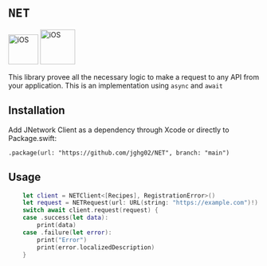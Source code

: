 # ``NET``

<img width="60" alt="iOS" src="https://img.shields.io/badge/iOS-000000?style=for-the-badge&logo=ios&logoColor=white"> <img width="70" alt="iOS" src="https://img.shields.io/badge/Swift-FA7343?style=for-the-badge&logo=swift&logoColor=white">

This library provee all the necessary logic to make a request to any API from your application. This is an implementation using ``async`` and ``await``

##  Installation

Add JNetwork Client as a dependency through Xcode or directly to Package.swift:

```
.package(url: "https://github.com/jghg02/NET", branch: "main")
```


## Usage

```swift
    let client = NETClient<[Recipes], RegistrationError>()
    let request = NETRequest(url: URL(string: "https://example.com")!)
    switch await client.request(request) {
    case .success(let data):
        print(data)
    case .failure(let error):
        print("Error")
        print(error.localizedDescription)
    }
```
